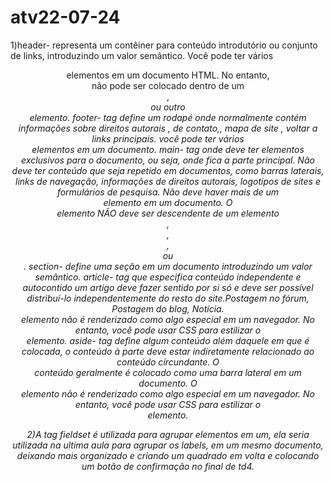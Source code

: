 # atv22-07-24

1)header- representa um contêiner para conteúdo introdutório ou conjunto de links, introduzindo um valor semântico.
Você pode ter vários <header> elementos em um documento HTML. No entanto, <header>não pode ser colocado dentro de um <footer>, <address> ou outro <header>elemento.
footer- tag define um rodapé onde normalmente contém informações sobre direitos autorais , de contato,, mapa de site , voltar a links principais.
você pode ter vários <footer>elementos em um documento.
main- tag onde deve ter elementos exclusivos para o documento, ou seja, onde fica a parte principal.
Não deve ter conteúdo que seja repetido em documentos, como barras laterais, links de navegação, informações de direitos autorais, logotipos de sites e formulários de pesquisa.
Não deve haver mais de um <main>elemento em um documento. O <main>elemento NÃO deve ser descendente de um elemento <article>, <aside>, <footer>, <header> ou <nav>.
section- define uma seção em um documento introduzindo um valor semântico.
article- tag que especifica conteúdo independente e autocontido um artigo deve fazer sentido por si só e deve ser possível distribuí-lo independentemente do resto do site.Postagem no fórum, Postagem do blog, Notícia. <article>elemento não é renderizado como algo especial em um navegador. No entanto, você pode usar CSS para estilizar o <article> elemento.
aside- tag define algum conteúdo além daquele em que é colocada, o conteúdo à parte deve estar indiretamente relacionado ao conteúdo circundante.
O <aside>conteúdo geralmente é colocado como uma barra lateral em um documento.
 O <aside>elemento não é renderizado como algo especial em um navegador. No entanto, você pode usar CSS para estilizar o <aside> elemento.

2)A tag fieldset é utilizada para agrupar elementos em um, ela seria utilizada na ultima aula para agrupar os labels, em um mesmo documento, deixando mais organizado e criando um quadrado em volta e colocando um botão de confirmação no final de td4.
